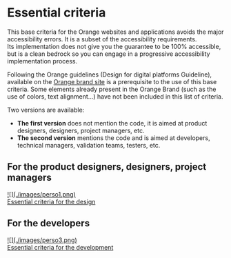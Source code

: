 # Essential criteria

<script>$(document).ready(function () {
    setBreadcrumb([{"label":"Essential criteria"}]);
});</script>

<span data-menuitem="fondamentaux"></span>

This base criteria for the Orange websites and applications avoids the major accessibility errors. It is a subset of the accessibility requirements.   
Its implementation does not give you the guarantee to be 100% accessible, but is a clean bedrock so you can engage in a progressive accessibility implementation process.

Following the Orange guidelines (Design for digital platforms Guideline), available on the [Orange brand site](http://brand.orange.com/) is a prerequisite to the use of this base criteria. 
Some elements already present in the Orange Brand (such as the use of colors, text alignment...) have not been included in this list of criteria.

Two versions are available:
- **The first version** does not mention the code, it is aimed at product designers, designers, project managers, etc.
- **The second version** mentions the code and is aimed at developers, technical managers, validation teams, testers, etc.

<p class="row">
    <div class="perso col-xs-12 col-md-6 col-lg-4">
        <h2 class="sr-only">For the product designers, designers, project managers</h2>          
        <a href="./fondamentaux-nontech.html" class="btn btn-info">
            ![](./images/perso1.png)
            <div>Essential criteria for the design</div>
        </a>
    </div>
    <div class="perso col-xs-12 col-md-6 col-lg-4">
        <h2 class="sr-only">For the developers</h2>          
        <a href="./fondamentaux-tech.html" class="btn btn-info">
            ![](./images/perso3.png)
            <div>Essential criteria for the development</div>
        </a>
    </div>            
</p>
<!--  This file is part of a11y-guidelines | Our vision of mobile & web accessibility guidelines and best practices, with valid/invalid examples.
 Copyright (C) 2016  Orange SA
 See the Creative Commons Legal Code Attribution-ShareAlike 3.0 Unported License for more details (LICENSE file). -->